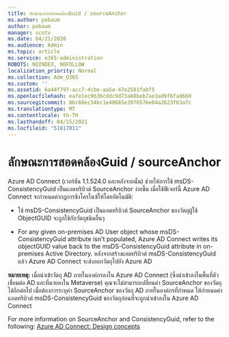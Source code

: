 ```yaml
---
title: ลักษณะการสอดคล้องGuid / sourceAnchor
ms.author: pebaum
author: pebaum
manager: scotv
ms.date: 04/21/2020
ms.audience: Admin
ms.topic: article
ms.service: o365-administration
ROBOTS: NOINDEX, NOFOLLOW
localization_priority: Normal
ms.collection: Adm_O365
ms.custom: ''
ms.assetid: 6a44f797-acc7-4cbe-aa5a-47e2581fabf5
ms.openlocfilehash: eafe1ec9636cddc9d73a88beb7ae3ad9f6fad660
ms.sourcegitcommit: 8bc60ec34bc1e40685e3976576e04a2623f63a7c
ms.translationtype: MT
ms.contentlocale: th-TH
ms.lasthandoff: 04/15/2021
ms.locfileid: "51817011"
---
```

# <a name="consistencyguid--sourceanchor-behavior"></a>ลักษณะการสอดคล้องGuid / sourceAnchor

Azure AD Connect (เวอร์ชัน 1.1.524.0 และหลังจากนั้น) ช่วยให้การใช้ msDS-ConsistencyGuid เป็นแอตทริบิวต์ SourceAnchor ง่ายขึ้น เมื่อใช้ฟีเจอร์นี้ Azure AD Connect จะกําหนดค่ากฎการซิงโครไนซ์ให้โดยอัตโนมัติ:
  
- ใช้ msDS-ConsistencyGuid เป็นแอตทริบิวต์ SourceAnchor ของวัตถุผู้ใช้ ObjectGUID จะถูกใช้กับวัตถุชนิดอื่นๆ
    
- For any given on-premises AD User object whose msDS-ConsistencyGuid attribute isn't populated, Azure AD Connect writes its objectGUID value back to the msDS-ConsistencyGuid attribute in on-premises Active Directory. หลังจากสร้างแอตทริบิวต์ msDS-ConsistencyGuid แล้ว Azure AD Connect จะส่งออกวัตถุไปยัง Azure AD
    
 **หมายเหตุ:** เมื่อนําเข้าวัตถุ AD ภายในองค์กรลงใน Azure AD Connect (ซึ่งนําเข้าลงในพื้นที่ตัวเชื่อมต่อ AD และที่ฉายลงใน Metaverse) คุณจะไม่สามารถเปลี่ยนค่า SourceAnchor ของวัตถุได้อีกต่อไป เมื่อต้องการระบุค่า SourceAnchor ของวัตถุ AD ภายในองค์กรที่กําหนด ให้กําหนดค่าแอตทริบิวต์ msDS-ConsistencyGuid ของวัตถุก่อนที่จะถูกนําเข้าลงใน Azure AD Connect 
  
For more information on SourceAnchor and ConsistencyGuid, refer to the following: [Azure AD Connect: Design concepts](https://docs.microsoft.com/azure/active-directory/connect/active-directory-aadconnect-design-concepts)
  

